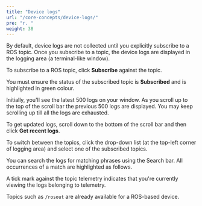 ```yaml
---
title: "Device logs"
url: "/core-concepts/device-logs/"
pre: "r. "
weight: 38
---
```


By default, device logs are not collected until you explicitly subscribe to a
ROS topic. Once you subscribe to a topic, the device logs are displayed in the
logging area (a terminal-like window).

To subscribe to a ROS topic, click **Subscribe** against the topic.

You must ensure the status of the subscribed topic is **Subscribed** and is
highlighted in green colour.

Initially, you'll see the latest 500 logs on your window. As you scroll up to
the top of the scroll bar the previous 500 logs are displayed. You may keep
scrolling up till all the logs are exhausted.

To get updated logs, scroll down to the bottom of the scroll bar and then click
**Get recent logs**.

To switch between the topics, click the drop-down list (at the top-left corner
of logging area) and select one of the subscribed topics.

You can search the logs for matching phrases using the Search bar. All
occurrences of a match are highlighted as follows.

A tick mark against the topic telemetry indicates that you're currently
viewing the logs belonging to telemetry.

Topics such as `/rosout` are already available for a ROS-based device.
